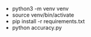 - python3 -m venv venv
- source venv/bin/activate
- pip install -r requirements.txt
- python accuracy.py
